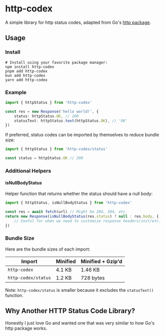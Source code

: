 # http-codex

A simple library for http status codes, adapted from Go's [http package](https://go.dev/src/net/http/status.go).

## Usage

### Install

```shell
# Install using your favorite package manager:
npm install http-codex
pnpm add http-codex
bun add http-codex
yarn add http-codex
```

### Example

```ts
import { httpStatus } from 'http-codex'

const res = new Response('hello world!', {
	status: httpStatus.OK, // 200
	statusText: httpStatus.text(httpStatus.OK), // 'OK'
})
```

If preferred, status codes can be imported by themselves to reduce bundle size:

```ts
import { httpStatus } from 'http-codex/status'

const status = httpStatus.OK // 200
```

### Additional Helpers

#### isNullBodyStatus

Helper function that returns whether the status should have a null body:

```ts
import { httpStatus, isNullBodyStatus } from 'http-codex'

const res = await fetch(url) // Might be 204, 304, etc.
return new Response(isNullBodyStatus(res.status) ? null : res.body, {
	// Useful for when we need to customize response headers/init/etc.
})
```

### Bundle Size

Here are the bundle sizes of each import:

| **Import**          | **Minified** | **Minified + Gzip'd** |
| ------------------- | ------------ | --------------------- |
| `http-codex`        | 4.1 KB       | 1.46 KB               |
| `http-codex/status` | 1.2 KB       | 728 bytes             |

Note: `http-codex/status` is smaller because it excludes the `statusText()` function.

## Why Another HTTP Status Code Library?

Honestly I just love Go and wanted one that was very similar to how Go's http package works.
